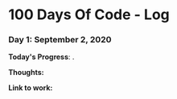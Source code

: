 # 100 Days Of Code - Log

### Day 1: September 2, 2020

**Today's Progress**: .

**Thoughts:** 

**Link to work:** 